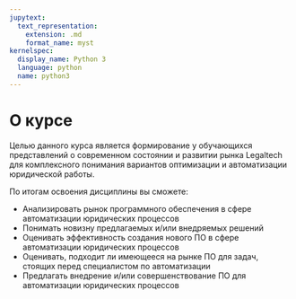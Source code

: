 ```yaml
---
jupytext:
  text_representation:
    extension: .md
    format_name: myst
kernelspec:
  display_name: Python 3
  language: python
  name: python3
---
```


# О курсе

Целью данного курса является формирование у обучающихся представлений о современном состоянии и развитии рынка Legaltech для комплексного понимания вариантов оптимизации и автоматизации юридической работы.

По итогам освоения дисциплины вы сможете:
- Анализировать рынок программного обеспечения в сфере автоматизации юридических процессов
- Понимать новизну предлагаемых и/или внедряемых решений
- Оценивать эффективность создания нового ПО в сфере автоматизации юридических процессов
- Оценивать, подходит ли имеющееся на рынке ПО для задач, стоящих перед специалистом по автоматизации
- Предлагать внедрение и/или совершенствование ПО для автоматизации юридических процессов
